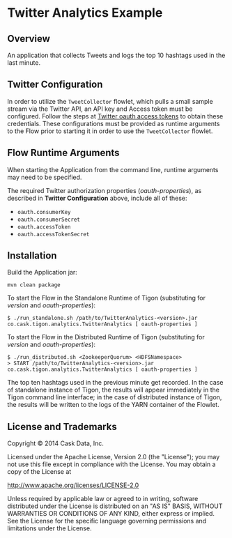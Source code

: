 # Twitter Analytics Example

## Overview

An application that collects Tweets and logs the top 10 hashtags used in the last minute.

## Twitter Configuration

In order to utilize the ``TweetCollector`` flowlet, which pulls a small sample stream via
the Twitter API, an API key and Access token must be configured. Follow the steps at
[Twitter oauth access tokens](https://dev.twitter.com/oauth/overview/application-owner-access-tokens)
to obtain these credentials. These configurations must be provided as runtime arguments to
the Flow prior to starting it in order to use the ``TweetCollector`` flowlet.

## Flow Runtime Arguments

When starting the Application from the command line, runtime arguments may need to be specified.

The required Twitter authorization properties (*oauth-properties*), as described in 
**Twitter Configuration** above, include all of these:

- ```oauth.consumerKey```
- ```oauth.consumerSecret```
- ```oauth.accessToken```
- ```oauth.accessTokenSecret```

## Installation

Build the Application jar:

    mvn clean package

To start the Flow in the Standalone Runtime of Tigon (substituting for *version* and *oauth-properties*):

    $ ./run_standalone.sh /path/to/TwitterAnalytics-<version>.jar co.cask.tigon.analytics.TwitterAnalytics [ oauth-properties ]

To start the Flow in the Distributed Runtime of Tigon (substituting for *version* and *oauth-properties*):

    $ ./run_distributed.sh <ZookeeperQuorum> <HDFSNamespace>
    > START /path/to/TwitterAnalytics-<version>.jar co.cask.tigon.analytics.TwitterAnalytics [ oauth-properties ]

The top ten hashtags used in the previous minute get recorded. In the case of standalone instance of Tigon,
the results will appear immediately in the Tigon command line interface; in the case of distributed instance of Tigon,
the results will be written to the logs of the YARN container of the Flowlet.


## License and Trademarks

Copyright © 2014 Cask Data, Inc.

Licensed under the Apache License, Version 2.0 (the "License"); you may not
use this file except in compliance with the License. You may obtain a copy of
the License at

http://www.apache.org/licenses/LICENSE-2.0

Unless required by applicable law or agreed to in writing, software
distributed under the License is distributed on an "AS IS" BASIS, WITHOUT
WARRANTIES OR CONDITIONS OF ANY KIND, either express or implied. See the
License for the specific language governing permissions and limitations under
the License.
